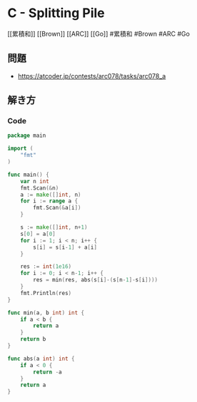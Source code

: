 # C - Splitting Pile
[[累積和]] [[Brown]] [[ARC]] [[Go]]
#累積和 #Brown #ARC #Go 

## 問題
- https://atcoder.jp/contests/arc078/tasks/arc078_a

## 解き方
### Code
```go
package main

import (
	"fmt"
)

func main() {
	var n int
	fmt.Scan(&n)
	a := make([]int, n)
	for i := range a {
		fmt.Scan(&a[i])
	}

	s := make([]int, n+1)
	s[0] = a[0]
	for i := 1; i < n; i++ {
		s[i] = s[i-1] + a[i]
	}

	res := int(1e16)
	for i := 0; i < n-1; i++ {
		res = min(res, abs(s[i]-(s[n-1]-s[i])))
	}
	fmt.Println(res)
}

func min(a, b int) int {
	if a < b {
		return a
	}
	return b
}

func abs(a int) int {
	if a < 0 {
		return -a
	}
	return a
}
```

